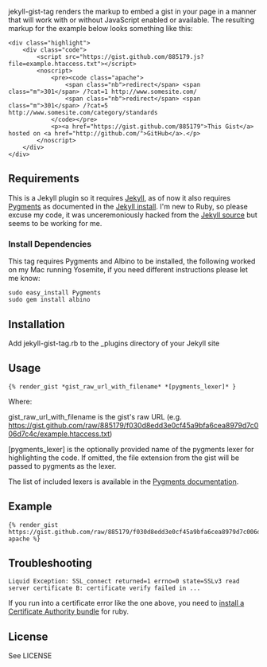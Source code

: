 jekyll-gist-tag renders the markup to embed a gist in your page in a manner that will work with or without
JavaScript enabled or available.  The resulting markup for the example below looks something like this:

	<div class="highlight">
		<div class="code">
			<script src="https://gist.github.com/885179.js?file=example.htaccess.txt"></script>
			<noscript>
				<pre><code class="apache">
					<span class="nb">redirect</span> <span class="m">301</span> /?cat=1 http://www.somesite.com/
					<span class="nb">redirect</span> <span class="m">301</span> /?cat=5 http://www.somesite.com/category/standards
				</code></pre>
				<p><a href="https://gist.github.com/885179">This Gist</a> hosted on <a href="http://github.com/">GitHub</a>.</p>
			</noscript>
		</div>
	</div>
	
## Requirements

This is a Jekyll plugin so it requires [Jekyll](https://github.com/mojombo/jekyll), as of now it also requires [Pygments](http://pygments.org/) as documented in the [Jekyll install](https://github.com/mojombo/jekyll/wiki/install).  I'm new to Ruby, so please excuse my code, it was unceremoniously hacked from the [Jekyll source](https://github.com/mojombo/jekyll/blob/master/lib/jekyll/tags/highlight.rb) but seems to be working for me.

### Install Dependencies

This tag requires Pygments and Albino to be installed, the following worked on my Mac running Yosemite, if you need different instructions please let me know:

	sudo easy_install Pygments
	sudo gem install albino

## Installation

Add jekyll-gist-tag.rb to the _plugins directory of your Jekyll site

## Usage

    {% render_gist *gist_raw_url_with_filename* *[pygments_lexer]* }

Where:

gist_raw_url_with_filename is the gist's raw URL (e.g. https://gist.github.com/raw/885179/f030d8edd3e0cf45a9bfa6cea8979d7c006d7c4c/example.htaccess.txt)

[pygments_lexer] is the optionally provided name of the pygments lexer for highlighting the code. If omitted, the file extension from the gist will be passed to pygments as the lexer.

The list of included lexers is available in the [Pygments documentation](http://pygments.org/docs/lexers).

## Example

    {% render_gist https://gist.github.com/raw/885179/f030d8edd3e0cf45a9bfa6cea8979d7c006d7c4c/example.htaccess.txt apache %}

## Troubleshooting

    Liquid Exception: SSL_connect returned=1 errno=0 state=SSLv3 read server certificate B: certificate verify failed in ...

If you run into a certificate error like the one above, you need to [install a Certificate Authority bundle](http://stackoverflow.com/questions/4528101/ssl-connect-returned-1-errno-0-state-sslv3-read-server-certificate-b-certificat) for ruby.

## License

See LICENSE

